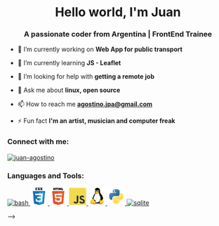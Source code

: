 <h1 align="center">Hello world, I'm Juan</h1>
<h3 align="center">A passionate coder from Argentina | FrontEnd Trainee</h3>

- 🔭 I’m currently working on **Web App for public transport**

- 🌱 I’m currently learning **JS - Leaflet**

- 🤝 I’m looking for help with **getting a remote job**

- 💬 Ask me about **linux, open source**

- 📫 How to reach me **agostino.jpa@gmail.com**

- ⚡ Fun fact **I'm an artist, musician and computer freak**

<h3 align="left">Connect with me:</h3>
<p align="left">
<a href="https://linkedin.com/in/juan-agostino" target="blank"><img align="center" src="https://raw.githubusercontent.com/rahuldkjain/github-profile-readme-generator/master/src/images/icons/Social/linked-in-alt.svg" alt="juan-agostino" height="30" width="40" /></a>
</p>

<h3 align="left">Languages and Tools:</h3>
<p align="left"> <a href="https://www.gnu.org/software/bash/" target="_blank" rel="noreferrer"> <img src="https://www.vectorlogo.zone/logos/gnu_bash/gnu_bash-icon.svg" alt="bash" width="40" height="40"/> </a>  <a href="https://www.w3schools.com/css/" target="_blank" rel="noreferrer"> <img src="https://raw.githubusercontent.com/devicons/devicon/master/icons/css3/css3-original-wordmark.svg" alt="css3" width="40" height="40"/> </a>  <a href="https://www.w3.org/html/" target="_blank" rel="noreferrer"> <img src="https://raw.githubusercontent.com/devicons/devicon/master/icons/html5/html5-original-wordmark.svg" alt="html5" width="40" height="40"/> </a> <a href="https://developer.mozilla.org/en-US/docs/Web/JavaScript" target="_blank" rel="noreferrer"> <img src="https://raw.githubusercontent.com/devicons/devicon/master/icons/javascript/javascript-original.svg" alt="javascript" width="40" height="40"/> </a> <a href="https://www.linux.org/" target="_blank" rel="noreferrer"> <img src="https://raw.githubusercontent.com/devicons/devicon/master/icons/linux/linux-original.svg" alt="linux" width="40" height="40"/> </a> <a href="https://www.python.org" target="_blank" rel="noreferrer"> <img src="https://raw.githubusercontent.com/devicons/devicon/master/icons/python/python-original.svg" alt="python" width="40" height="40"/> </a> <a href="https://www.sqlite.org/" target="_blank" rel="noreferrer"> <img src="https://www.vectorlogo.zone/logos/sqlite/sqlite-icon.svg" alt="sqlite" width="40" height="40"/> </a> </p>

<!-- <p><img align="left" src="https://github-readme-stats.vercel.app/api/top-langs?username=j-agostino&show_icons=true&locale=en&layout=compact" alt="j-agostino" /></p>

<p>&nbsp;<img align="center" src="https://github-readme-stats.vercel.app/api?username=j-agostino&show_icons=true&locale=en" alt="j-agostino" /></p> -->




<!-- 

<h1 align="center">Hello world, I'm Juan</h1>
<h3 align="center">A passionate coder from Argentina | FrontEnd Trainee</h3>

- 🔭 I’m currently working on **Web App for public transport**

- 🌱 I’m currently learning **JS - Leaflet**

- 🤝 I’m looking for help with **getting a remote job**

- 💬 Ask me about **linux, open source**

- 📫 How to reach me **agostino.jpa@gmail.com**

- ⚡ Fun fact **I'm an artist, musician and computer freak**

<h3 align="left">Connect with me:</h3>
<p align="left">
<a href="https://linkedin.com/in/juan-agostino" target="blank"><img align="center" src="https://raw.githubusercontent.com/rahuldkjain/github-profile-readme-generator/master/src/images/icons/Social/linked-in-alt.svg" alt="juan-agostino" height="30" width="40" /></a>
</p>

<h3 align="left">Languages and Tools:</h3>
<p align="left"> <a href="https://www.gnu.org/software/bash/" target="_blank" rel="noreferrer"> <img src="https://www.vectorlogo.zone/logos/gnu_bash/gnu_bash-icon.svg" alt="bash" width="40" height="40"/> </a>  <a href="https://www.w3schools.com/css/" target="_blank" rel="noreferrer"> <img src="https://raw.githubusercontent.com/devicons/devicon/master/icons/css3/css3-original-wordmark.svg" alt="css3" width="40" height="40"/> </a> <a href="https://cloud.google.com" target="_blank" rel="noreferrer"> <img src="https://www.vectorlogo.zone/logos/google_cloud/google_cloud-icon.svg" alt="gcp" width="40" height="40"/> </a> <a href="https://git-scm.com/" target="_blank" rel="noreferrer"> <img src="https://www.vectorlogo.zone/logos/git-scm/git-scm-icon.svg" alt="git" width="40" height="40"/> </a> <a href="https://www.w3.org/html/" target="_blank" rel="noreferrer"> <img src="https://raw.githubusercontent.com/devicons/devicon/master/icons/html5/html5-original-wordmark.svg" alt="html5" width="40" height="40"/> </a> <a href="https://developer.mozilla.org/en-US/docs/Web/JavaScript" target="_blank" rel="noreferrer"> <img src="https://raw.githubusercontent.com/devicons/devicon/master/icons/javascript/javascript-original.svg" alt="javascript" width="40" height="40"/> </a> <a href="https://www.linux.org/" target="_blank" rel="noreferrer"> <img src="https://raw.githubusercontent.com/devicons/devicon/master/icons/linux/linux-original.svg" alt="linux" width="40" height="40"/> </a> <a href="https://www.photoshop.com/en" target="_blank" rel="noreferrer"> <img src="https://raw.githubusercontent.com/devicons/devicon/master/icons/photoshop/photoshop-line.svg" alt="photoshop" width="40" height="40"/> </a> <a href="https://www.python.org" target="_blank" rel="noreferrer"> <img src="https://raw.githubusercontent.com/devicons/devicon/master/icons/python/python-original.svg" alt="python" width="40" height="40"/> </a> <a href="https://www.sqlite.org/" target="_blank" rel="noreferrer"> <img src="https://www.vectorlogo.zone/logos/sqlite/sqlite-icon.svg" alt="sqlite" width="40" height="40"/> </a> </p>

<!-- <p><img align="left" src="https://github-readme-stats.vercel.app/api/top-langs?username=j-agostino&show_icons=true&locale=en&layout=compact" alt="j-agostino" /></p>

<p>&nbsp;<img align="center" src="https://github-readme-stats.vercel.app/api?username=j-agostino&show_icons=true&locale=en" alt="j-agostino" /></p> -->


-->
